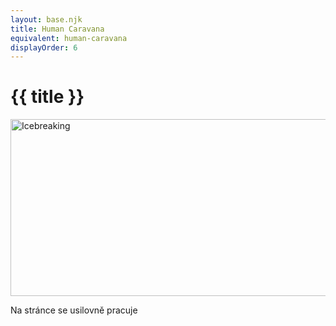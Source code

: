 ```yaml
---
layout: base.njk
title: Human Caravana
equivalent: human-caravana
displayOrder: 6
---
```


# {{ title }}

<img src="/img/icebreaking-2D-positiv.png" alt="Icebreaking" width="600" height="283">

Na stránce se usilovně pracuje